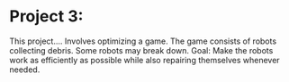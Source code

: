 # Project 3: 
This project....
Involves optimizing a game.
The game consists of robots collecting debris. Some robots may break down.
Goal: Make the robots work as efficiently as possible while also repairing themselves whenever needed. 
